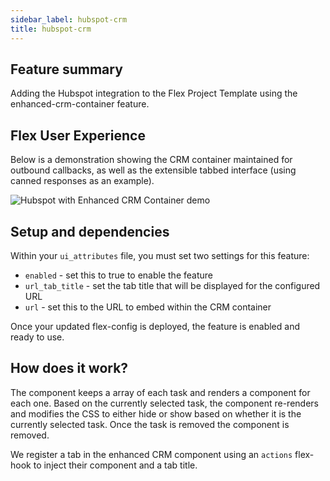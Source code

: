 ```yaml
---
sidebar_label: hubspot-crm
title: hubspot-crm
---
```


## Feature summary

Adding the Hubspot integration to the Flex Project Template using the enhanced-crm-container feature.

## Flex User Experience

Below is a demonstration showing the CRM container maintained for outbound callbacks, as well as the extensible tabbed interface (using canned responses as an example).

![Hubspot with Enhanced CRM Container demo](/img/features/enhanced-crm-container/flex-user-experience-enhanced-crm-container.gif)

## Setup and dependencies

Within your `ui_attributes` file, you must set two settings for this feature:

- `enabled` - set this to true to enable the feature
- `url_tab_title` - set the tab title that will be displayed for the configured URL
- `url` - set this to the URL to embed within the CRM container

Once your updated flex-config is deployed, the feature is enabled and ready to use.

## How does it work?

The component keeps a array of each task and renders a component for each one. Based on the currently selected task, the component re-renders and modifies the CSS to either hide or show based on whether it is the currently selected task. Once the task is removed the component is removed.

We register a tab in the enhanced CRM component using an `actions` flex-hook to inject their component and a tab title.
